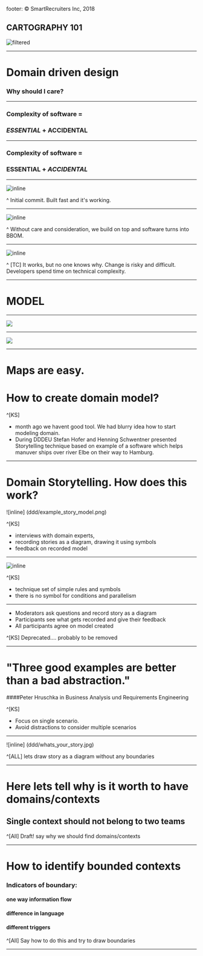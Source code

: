 footer: © SmartRecruiters Inc, 2018

## CARTOGRAPHY 101

![filtered](ddd/mercator_na_world_physical_wall_mural_lg.jpg)

---

# Domain driven design

### Why should I care?

---

### Complexity of software =

### *ESSENTIAL* + ACCIDENTAL

---

### Complexity of software =

### ESSENTIAL + *ACCIDENTAL*

---

![inline](ddd/complexity_tr_1.png)

^ Initial commit. Built fast and it's working.

---

![inline](ddd/complexity_tr_2.png)

^ Without care and consideration, we build on top and software turns into BBOM.

---

![inline](ddd/complexity_tr_3.png)

^ [TC] It works, but no one knows why. Change is risky and difficult. Developers spend time on technical complexity.

---

# MODEL

---

![](ddd/mercator_na_world_physical_wall_mural_lg.jpg)

---

![](ddd/amurica.png)

---
# Maps are easy. 
# How to create domain model?

^[KS] 
- month ago we havent good tool. We had blurry idea how to start modeling domain. 
- During DDDEU Stefan Hofer and Henning Schwentner presented Storytelling technique based on example of a software which helps manuver ships over river Elbe on their way to Hamburg. 

---
# Domain Storytelling. How does this work?

![inline] (ddd/example_story_model.png)

^[KS] 
- interviews with domain experts, 
- recording stories as a diagram, drawing it using symbols
- feedback on recorded model

---
 
![inline](ddd/storytelling_symbols.png) 

^[KS] 
- technique set of simple rules and symbols
- there is no symbol for conditions and parallelism

---

* Moderators ask questions and record story as a diagram
* Participants see what gets recorded and give their feedback
* All participants agree on model created

^[KS] Deprecated.... probably to be removed

---

# "Three good examples are better than a bad abstraction."
####Peter Hruschka in Business Analysis und Requirements Engineering

^[KS]
- Focus on single scenario. 
- Avoid distractions to consider multiple scenarios

---

![inline] (ddd/whats_your_story.jpg)

^[ALL] lets draw story as a diagram without any boundaries

---

# Here lets tell why is it worth to have domains/contexts
## Single context should not belong to two teams


^[All] Draft! say why we should find domains/contexts

---
# How to identify bounded contexts
### Indicators of boundary:
#### one way information flow
#### difference in language
#### different triggers

^[All] Say how to do this and try to draw boundaries

---